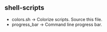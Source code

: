 ## shell-scripts

- colors.sh -> Colorize scripts. Source this file.
- progress_bar -> Command line progress bar.